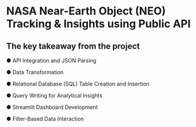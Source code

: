 # NASA Near-Earth Object (NEO) Tracking &amp; Insights using Public API
## **The key takeaway from the project**

●	API Integration and JSON Parsing

●	 Data Transformation 

●	Relational Database (SQL) Table Creation and Insertion

●	Query Writing for Analytical Insights

●	Streamlit Dashboard Development

●	Filter-Based Data Interaction


